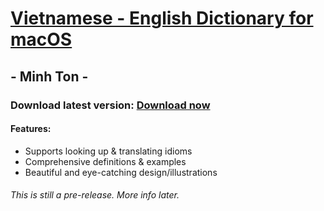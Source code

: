 # [Vietnamese - English Dictionary for macOS](https://github.com/Minh-Ton/Vietnamese-English_Dictionary_for_macOS)
## - Minh Ton - 

### Download latest version: [Download now](https://github.com/Minh-Ton/Vietnamese-English_Dictionary_for_macOS/releases/download/v1.0/Viet-Eng.Dict.zip)

#### Features:
- Supports looking up & translating idioms
- Comprehensive definitions & examples
- Beautiful and eye-catching design/illustrations

###### This is still a pre-release. More info later. 

 
